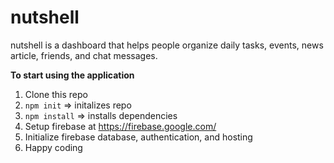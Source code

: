 # nutshell
nutshell is a dashboard that helps people organize daily tasks, events, news article, friends, and chat messages.

**To start using the application**
1. Clone this repo
1. ``npm init`` => initalizes repo
1. ``npm install`` => installs dependencies
1. Setup firebase at https://firebase.google.com/
1. Initialize firebase database, authentication, and hosting
1. Happy coding

